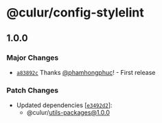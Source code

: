 # @culur/config-stylelint

## 1.0.0

### Major Changes

- [`a83892c`](https://github.com/culur/culur/commit/a83892c01bc3a49cd21b79a1abd5443147fff0c4) Thanks [@phamhongphuc](https://github.com/phamhongphuc)! - First release

### Patch Changes

- Updated dependencies [[`e3492d2`](https://github.com/culur/culur/commit/e3492d20a29bee15bbabab0a60277ed36944cd7a)]:
  - @culur/utils-packages@1.0.0
